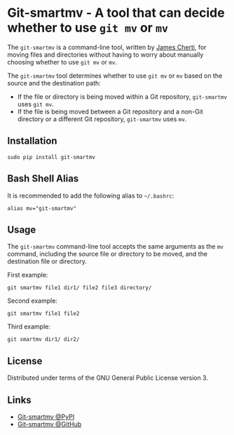 # Git-smartmv - A tool that can decide whether to use `git mv` or `mv`

The `git-smartmv` is a command-line tool, written by
[James Cherti](https://www.jamescherti.com), for moving files and
directories without having to worry about manually choosing whether to use
`git mv` or `mv`.

The `git-smartmv` tool determines whether to use `git mv` or `mv` based on the
source and the destination path:
- If the file or directory is being moved within a Git repository,
  `git-smartmv` uses `git mv`.
- If the file is being moved between a Git repository and a non-Git directory
  or a different Git repository, `git-smartmv` uses `mv`.

## Installation

```
sudo pip install git-smartmv
```

## Bash Shell Alias

It is recommended to add the following alias to `~/.bashrc`:
```
alias mv="git-smartmv"
```

## Usage

The `git-smartmv` command-line tool accepts the same arguments as the `mv`
command, including the source file or directory to be moved, and the
destination file or directory.

First example:
```
git smartmv file1 dir1/ file2 file3 directory/
```

Second example:
```
git smartmv file1 file2
```

Third example:
```
git smartmv dir1/ dir2/
```

## License

Distributed under terms of the GNU General Public License version 3.

## Links

- [Git-smartmv @PyPI](https://pypi.org/project/git-smartmv/)
- [Git-smartmv @GitHub](https://github.com/jamescherti/git-smartmv/)
